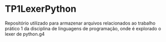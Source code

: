 # TP1LexerPython
Repositório utilizado para armazenar arquivos relacionados ao trabalho prático 1 da disciplina de linguagens de programação, onde é explorado o lexer de python.g4
